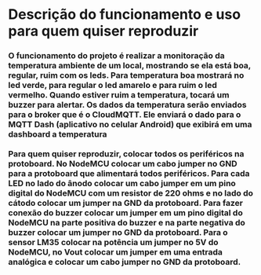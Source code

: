 # Descrição do funcionamento e uso para quem quiser reproduzir

<h3>O funcionamento do projeto é realizar a monitoração da temperatura ambiente de um local, mostrando se ela está boa, regular, ruim com os leds. Para temperatura boa mostrará no led verde, para regular o led amarelo e para ruim o led vermelho. Quando estiver ruim a temperatura, tocará um buzzer para alertar.
Os dados da temperatura serão enviados para o broker que é o CloudMQTT. Ele enviará o dado para o MQTT Dash (aplicativo no celular Android) que exibirá em uma dashboard a temperatura
<br><br>
Para quem quiser reproduzir, colocar todos os periféricos na protoboard. No NodeMCU colocar um cabo jumper no GND para a protoboard  que alimentará todos periféricos. Para cada LED no lado do ânodo colocar um cabo jumper em um pino digital do NodeMCU com um resistor de 220 ohms e no lado do cátodo colocar um jumper na GND da protoboard. 
Para fazer conexão do buzzer colocar um jumper em um pino digital do NodeMCU na parte positiva do buzzer e na parte negativa do buzzer colocar um jumper no GND da protoboard. 
Para o sensor LM35 colocar na potência um jumper no 5V do NodeMCU, no Vout colocar um jumper em uma entrada analógica e colocar um cabo jumper no GND da protoboard.</h3>
